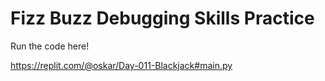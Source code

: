 # Fizz Buzz Debugging Skills Practice

Run the code here!

https://replit.com/@oskar/Day-011-Blackjack#main.py

